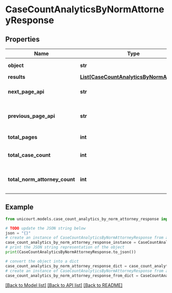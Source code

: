 # CaseCountAnalyticsByNormAttorneyResponse


## Properties

Name | Type | Description | Notes
------------ | ------------- | ------------- | -------------
**object** | **str** |  | [default to 'CaseCountAnalyticsByNormAttorneyResponse']
**results** | [**List[CaseCountAnalyticsByNormAttorney]**](CaseCountAnalyticsByNormAttorney.md) |  | 
**next_page_api** | **str** | Next page of results if applicable. | 
**previous_page_api** | **str** | Link to previous page of results. | 
**total_pages** | **int** | Total no. of pages. | 
**total_case_count** | **int** | Total no. of Cases for this criteria. | 
**total_norm_attorney_count** | **int** | Total no. of NormAttorney for this criteria. | 

## Example

```python
from unicourt.models.case_count_analytics_by_norm_attorney_response import CaseCountAnalyticsByNormAttorneyResponse

# TODO update the JSON string below
json = "{}"
# create an instance of CaseCountAnalyticsByNormAttorneyResponse from a JSON string
case_count_analytics_by_norm_attorney_response_instance = CaseCountAnalyticsByNormAttorneyResponse.from_json(json)
# print the JSON string representation of the object
print(CaseCountAnalyticsByNormAttorneyResponse.to_json())

# convert the object into a dict
case_count_analytics_by_norm_attorney_response_dict = case_count_analytics_by_norm_attorney_response_instance.to_dict()
# create an instance of CaseCountAnalyticsByNormAttorneyResponse from a dict
case_count_analytics_by_norm_attorney_response_from_dict = CaseCountAnalyticsByNormAttorneyResponse.from_dict(case_count_analytics_by_norm_attorney_response_dict)
```
[[Back to Model list]](../README.md#documentation-for-models) [[Back to API list]](../README.md#documentation-for-api-endpoints) [[Back to README]](../README.md)


